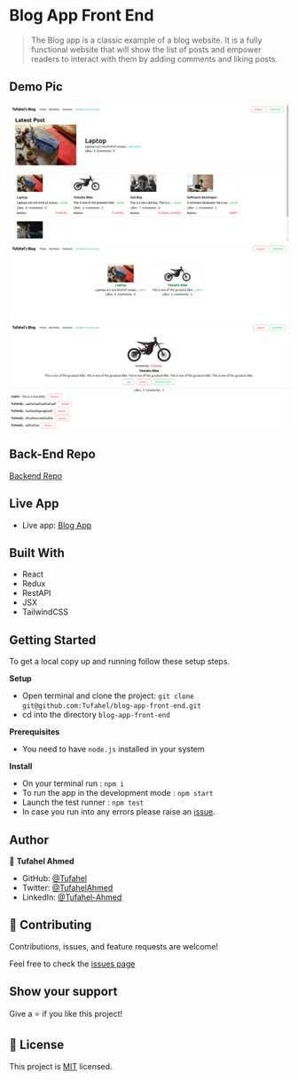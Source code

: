 [](https://img.shields.io/badge/Catalog-of-things-redViolet)

# Blog App Front End

> The Blog app is a classic example of a blog website. It is a fully functional website that will show the list of posts and empower readers to interact with them by adding comments and liking posts.

## Demo Pic
![Posts](/src/assets/posts.png)
![MyPost](/src/assets/myposts.png)
![Details](src/assets/postdetails.png)

## Back-End Repo
[Backend Repo](https://github.com/Tufahel/blog-app-ror)

## Live App
- Live app: [Blog App](https://euphonious-semolina-b80229.netlify.app/)


## Built With
- React
- Redux
- RestAPI
- JSX
- TailwindCSS


## Getting Started

To get a local copy up and running follow these setup steps.

**Setup**

- Open terminal and clone the project: `git clone git@github.com:Tufahel/blog-app-front-end.git`
- cd into the directory `blog-app-front-end`

**Prerequisites**

- You need to have `node.js` installed in your system

**Install**

- On your terminal run : `npm i`
- To run the app in the development mode : `npm start`
- Launch the test runner : `npm test`
- In case you run into any errors please raise an [issue](https://github.com/Tufahel/blog-app-front-end/issues).

## Author

👤 **Tufahel Ahmed**

- GitHub: [@Tufahel](https://github.com/Tufahel)
- Twitter: [@TufahelAhmed](https://twitter.com/TufahelAhmed)
- LinkedIn: [@Tufahel-Ahmed](https://www.linkedin.com/in/tufahel-ahmed/)

## 🤝 Contributing

Contributions, issues, and feature requests are welcome!

Feel free to check the [issues page](https://github.com/Tufahel/blog-app-front-end/issues)

## Show your support

Give a ⭐️ if you like this project!

## 📝 License
This project is [MIT](https://github.com/microverseinc/readme-template/blob/master/MIT.md) licensed.